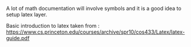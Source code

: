 

A lot of math documentation will involve symbols and it is a good idea
to setup latex layer.

Basic introduction to latex taken from :
https://www.cs.princeton.edu/courses/archive/spr10/cos433/Latex/latex-guide.pdf


